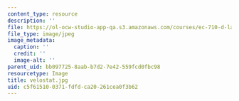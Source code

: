 ```yaml
---
content_type: resource
description: ''
file: https://ol-ocw-studio-app-qa.s3.amazonaws.com/courses/ec-710-d-lab-medical-technologies-for-the-developing-world-spring-2010/c5f615100371fdfdca20261cea0f3b62_velostat.jpg
file_type: image/jpeg
image_metadata:
  caption: ''
  credit: ''
  image-alt: ''
parent_uid: bb097725-8aab-b7d2-7e42-559fcd0fbc98
resourcetype: Image
title: velostat.jpg
uid: c5f61510-0371-fdfd-ca20-261cea0f3b62
---
```

